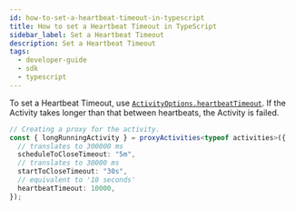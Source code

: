 ```yaml
---
id: how-to-set-a-heartbeat-timeout-in-typescript
title: How to set a Heartbeat Timeout in TypeScript
sidebar_label: Set a Heartbeat Timeout
description: Set a Heartbeat Timeout
tags:
  - developer-guide
  - sdk
  - typescript
---
```


To set a Heartbeat Timeout, use [`ActivityOptions.heartbeatTimeout`](https://typescript.temporal.io/api/interfaces/common.ActivityOptions#heartbeattimeout). If the Activity takes longer than that between heartbeats, the Activity is failed.

```typescript
// Creating a proxy for the activity.
const { longRunningActivity } = proxyActivities<typeof activities>({
  // translates to 300000 ms
  scheduleToCloseTimeout: "5m",
  // translates to 30000 ms
  startToCloseTimeout: "30s",
  // equivalent to '10 seconds'
  heartbeatTimeout: 10000,
});
```

